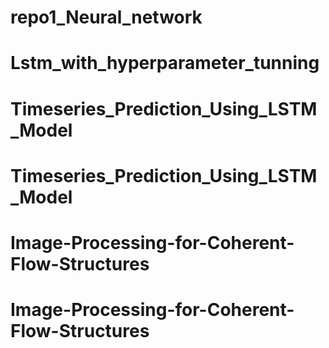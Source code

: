 # repo1_Neural_network
# Lstm_with_hyperparameter_tunning
# Timeseries_Prediction_Using_LSTM_Model
# Timeseries_Prediction_Using_LSTM_Model
# Image-Processing-for-Coherent-Flow-Structures
# Image-Processing-for-Coherent-Flow-Structures
